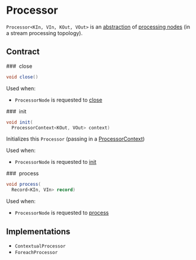 # Processor

`Processor<KIn, VIn, KOut, VOut>` is an [abstraction](#contract) of [processing nodes](#implementations) (in a stream processing topology).

## Contract

### <span id="close"> close

```java
void close()
```

Used when:

* `ProcessorNode` is requested to [close](ProcessorNode.md#close)

### <span id="init"> init

```java
void init(
  ProcessorContext<KOut, VOut> context)
```

Initializes this `Processor` (passing in a [ProcessorContext](ProcessorContext.md))

Used when:

* `ProcessorNode` is requested to [init](ProcessorNode.md#init)

### <span id="process"> process

```java
void process(
  Record<KIn, VIn> record)
```

Used when:

* `ProcessorNode` is requested to [process](ProcessorNode.md#process)

## Implementations

* `ContextualProcessor`
* `ForeachProcessor`
